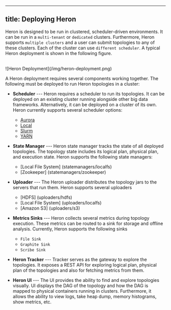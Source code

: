 <!--
    Licensed to the Apache Software Foundation (ASF) under one
    or more contributor license agreements.  See the NOTICE file
    distributed with this work for additional information
    regarding copyright ownership.  The ASF licenses this file
    to you under the Apache License, Version 2.0 (the
    "License"); you may not use this file except in compliance
    with the License.  You may obtain a copy of the License at

      http://www.apache.org/licenses/LICENSE-2.0

    Unless required by applicable law or agreed to in writing,
    software distributed under the License is distributed on an
    "AS IS" BASIS, WITHOUT WARRANTIES OR CONDITIONS OF ANY
    KIND, either express or implied.  See the License for the
    specific language governing permissions and limitations
    under the License.
-->
---
title: Deploying Heron
---

Heron is designed to be run in clustered, scheduler-driven environments. It can
be run in a `multi-tenant` or `dedicated` clusters. Furthermore, Heron supports
`multiple clusters` and a user can submit topologies to any of these clusters. Each
of the cluster can use `different scheduler`. A typical Heron deployment is shown
in the following figure.

<br />
![Heron Deployment](/img/heron-deployment.png)
<br/>

A Heron deployment requires several components working together. The following must
be deployed to run Heron topologies in a cluster:

* **Scheduler** --- Heron requires a scheduler to run its topologies. It can
be deployed on an existing cluster running alongside other big data frameworks.
Alternatively, it can be deployed on a cluster of its own. Heron currently
supports several scheduler options:
  * [Aurora](schedulers/aurora)
  * [Local](schedulers/local)
  * [Slurm](schedulers/slurm)
  * [YARN](schedulers/yarn)

* **State Manager** --- Heron state manager tracks the state of all deployed
topologies. The topology state includes its logical plan,
physical plan, and execution state. Heron supports the following state managers:
  * [Local File System] (statemanagers/localfs)
  * [Zookeeper] (statemanagers/zookeeper)

* **Uploader** --- The Heron uploader distributes the topology jars to the
servers that run them. Heron supports several uploaders
  * [HDFS] (uploaders/hdfs)
  * [Local File System] (uploaders/localfs)
  * [Amazon S3] (uploaders/s3)

* **Metrics Sinks** --- Heron collects several metrics during topology execution.
These metrics can be routed to a sink for storage and offline analysis.
Currently, Heron supports the following sinks

  * `File Sink`
  * `Graphite Sink`
  * `Scribe Sink`

* **Heron Tracker** --- Tracker serves as the gateway to explore the topologies.
It exposes a REST API for exploring logical plan, physical plan of the topologies and
also for fetching metrics from them.

* **Heron UI** --- The UI provides the ability to find and explore topologies visually.
UI displays the DAG of the topology and how the DAG is mapped to physical containers
running in clusters. Furthermore, it allows the ability to view logs, take heap dump, memory
histograms, show metrics, etc.
